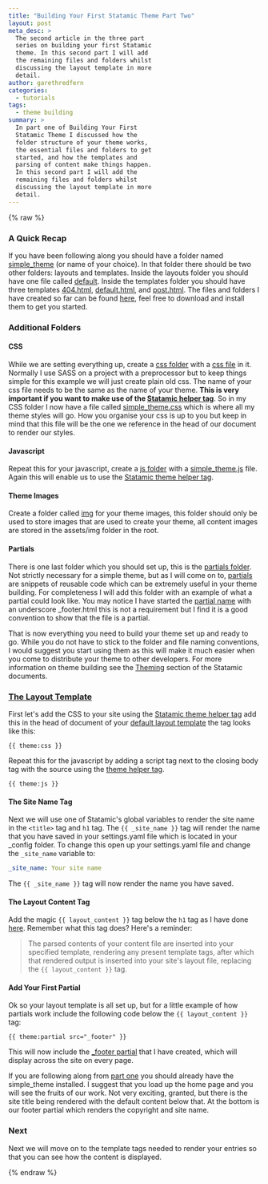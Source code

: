 ```yaml
---
title: "Building Your First Statamic Theme Part Two"
layout: post
meta_desc: >
  The second article in the three part
  series on building your first Statamic
  theme. In this second part I will add
  the remaining files and folders whilst
  discussing the layout template in more
  detail.
author: garethredfern
categories:
  - tutorials
tags:
  - theme building
summary: >
  In part one of Building Your First
  Statamic Theme I discussed how the
  folder structure of your theme works,
  the essential files and folders to get
  started, and how the templates and
  parsing of content make things happen.
  In this second part I will add the
  remaining files and folders whilst
  discussing the layout template in more
  detail.
---
```


{% raw %}

### A Quick Recap
If you have been following along you should have a folder named [simple_theme](https://github.com/statamicthemes/simple-theme) (or name of your choice). In that folder there should be two other folders: layouts and templates. Inside the layouts folder you should have one file called [default](https://github.com/statamicthemes/simple-theme/blob/master/simple_theme/layouts/default.html). Inside the templates folder you should have three templates [404.html](https://github.com/statamicthemes/simple-theme/blob/master/simple_theme/templates/404.html), [default.html](https://github.com/statamicthemes/simple-theme/blob/master/simple_theme/templates/default.html), and [post.html](https://github.com/statamicthemes/simple-theme/blob/master/simple_theme/templates/post.html). The files and folders I have created so far can be found [here](https://github.com/statamicthemes/simple-theme), feel free to download and install them to get you started.

### Additional Folders
#### CSS
While we are setting everything up, create a [css folder](https://github.com/statamicthemes/simple-theme/tree/master/simple_theme/css) with a [css file](https://github.com/statamicthemes/simple-theme/blob/master/simple_theme/css/simple_theme.css) in it. Normally I use SASS on a project with a preprocessor but to keep things simple for this example we will just create plain old css. The name of your css file needs to be the same as the name of your theme. **This is very important if you want to make use of the [Statamic helper tag](http://statamic.com/learn/theming/theme-helpers)**. So in my CSS folder I now have a file called [simple_theme.css](https://github.com/statamicthemes/simple-theme/blob/master/simple_theme/css/simple_theme.css) which is where all my theme styles will go. How you organise your css is up to you but keep in mind that this file will be the one we reference in the head of our document to render our styles.

#### Javascript
Repeat this for your javascript, create a [js folder](https://github.com/statamicthemes/simple-theme/tree/master/simple_theme/js) with a [simple_theme.js](https://github.com/statamicthemes/simple-theme/blob/master/simple_theme/js/simple_theme.js) file. Again this will enable us to use the [Statamic theme helper tag](http://statamic.com/learn/theming/theme-helpers).

#### Theme Images
Create a folder called [img](https://github.com/statamicthemes/simple-theme/tree/master/simple_theme/img) for your theme images, this folder should only be used to store images that are used to create your theme, all content images are stored in the assets/img folder in the root.

#### Partials
There is one last folder which you should set up, this is the [partials folder](https://github.com/statamicthemes/simple-theme/tree/master/simple_theme/partials). Not strictly necessary for a simple theme, but as I will come on to, [partials](http://statamic.com/learn/theming/partials) are snippets of reusable code which can be extremely useful in your theme building. For completeness I will add this folder with an example of what a partial could look like. You may notice I have started the [partial name](https://github.com/statamicthemes/simple-theme/tree/master/simple_theme/partials) with an underscore _footer.html this is not a requirement but I find it is a good convention to show that the file is a partial.

That is now everything you need to build your theme set up and ready to go. While you do not have to stick to the folder and file naming conventions, I would suggest you start using them as this will make it much easier when you come to distribute your theme to other developers. For more information on theme building see the [Theming](http://statamic.com/learn/theming) section of the Statamic documents.

### [The Layout Template](https://github.com/statamicthemes/simple-theme/blob/master/simple_theme/layouts/default.html)
First let's add the CSS to your site using the [Statamic theme helper tag](http://statamic.com/learn/theming/theme-helpers) add this in the head of document of your [default layout template](https://github.com/statamicthemes/simple-theme/blob/master/simple_theme/layouts/default.html) the tag looks like this:

~~~twig
{{ theme:css }}
~~~

Repeat this for the javascript by adding a script tag next to the closing body tag with the source using the [theme helper tag](http://statamic.com/learn/theming/theme-helpers).

~~~twig
{{ theme:js }}
~~~

#### The Site Name Tag
Next we will use one of Statamic's global variables to render the site name in the `<title>` tag and `h1` tag. The `{{ _site_name }}` tag will render the name that you have saved in your settings.yaml file which is located in your _config folder. To change this open up your settings.yaml file and change the `_site_name` variable to:

~~~yaml
_site_name: Your site name
~~~

The `{{ _site_name }}` tag will now render the name you have saved.

#### The Layout Content Tag
Add the magic `{{ layout_content }}` tag below the `h1` tag as I have done [here](https://github.com/statamicthemes/simple-theme/blob/master/simple_theme/layouts/default.html). Remember what this tag does? Here's a reminder:

>The parsed contents of your content file are inserted into your specified template, rendering any present template tags, after which that rendered output is inserted into your site's layout file, replacing the `{{ layout_content }}` tag.

#### Add Your First Partial
Ok so your layout template is all set up, but for a little example of how partials work include the following code below the `{{ layout_content }}` tag:

~~~twig
{{ theme:partial src="_footer" }}
~~~

This will now include the [_footer partial](https://github.com/statamicthemes/simple-theme/tree/master/simple_theme/partials) that I have created, which will display across the site on every page.

If you are following along from [part one](http://www.statamicthemes.com/articles/building-your-first-statamic-theme-part-one) you should already have the simple_theme installed. I suggest that you load up the home page and you will see the fruits of our work. Not very exciting, granted, but there is the site title being rendered with the default content below that. At the bottom is our footer partial which renders the copyright and site name.

### Next
Next we will move on to the template tags needed to render your entries so that you can see how the content is displayed.

{% endraw %}

